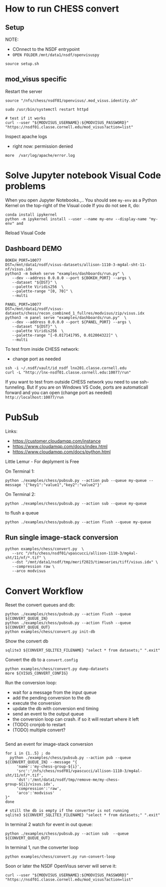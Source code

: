 # How to run CHESS convert


## Setup

NOTE:
- COnnect to the NSDF entrypoint
- `OPEN FOLDER` `/mnt/data1/nsdf/openvisuspy`


```
source setup.sh 
```

## mod_visus specific

Restart the server

```
source "/nfs/chess/nsdf01/openvisus/.mod_visus.identity.sh"

sudo /usr/bin/systemctl restart httpd

# test if it works
curl --user "${MODVISUS_USERNAME}:${MODVISUS_PASSWORD}" "https://nsdf01.classe.cornell.edu/mod_visus?action=list"
```

Inspect apache logs
- right now: permission denied

```
more  /var/log/apache/error.log
```

# Solve Jupyter notebook Visual Code problems


When you open Jupyter Notebooks.,..
You should see `my-env` as a Python Kernel on the top-right of the Visual code
If you do not see it, do:

```
conda install ipykernel
python -m ipykernel install --user --name my-env --display-name "my-env" and
```

Reload Visual Code


## Dashboard DEMO

```
BOKEH_PORT=10077 
DST=/mnt/data1/nsdf/visus-datasets/allison-1110-3-mg4al-sht-11-nf/visus.idx
python3 -m bokeh serve "examples/dashboards/run.py" \
   --dev --address 0.0.0.0 --port ${BOKEH_PORT} --args \
   --dataset "${DST}" \
   --palette Viridis256  \
   --palette-range "[0, 70]" \
   --multi
```

```
PANEL_PORT=10077
DST=/mnt/data1/nsdf/visus-datasets/chess/recon_combined_1_fullres/modvisus/zip/visus.idx
python3 -m panel serve "examples/dashboards/run.py"  \
   --dev --address 0.0.0.0 --port ${PANEL_PORT} --args \
   --dataset "${DST}" \
   --palette Viridis256  \
   --palette-range "[-0.017141795, 0.012004322]" \
   --multi
```

To test from inside CHESS network:
- change port as needed

```
ssh -i ~/.nsdf/vault/id_nsdf lnx201.classe.cornell.edu
curl -L "http://lnx-nsdf01.classe.cornell.edu:10077/run"
```

If you want to test from outside CHESS network you need to use ssh-tunneling.
But if you are on Windows VS Code, ports are automaticall forward and you can open (change port as needed) `http://localhost:10077/run`

# PubSub

Links:
- https://customer.cloudamqp.com/instance
- https://www.cloudamqp.com/docs/index.html
- https://www.cloudamqp.com/docs/python.html

Little Lemur - For deplyment is Free

On Terminal 1:

``````
python ./examples/chess/pubsub.py --action pub --queue my-queue --message '{"key1":"value1","key2":"value2"}'

``````

On Terminal 2:

```
python ./examples/chess/pubsub.py --action sub --queue my-queue
```


to flush a queue

```
python ./examples/chess/pubsub.py --action flush --queue my-queue
```


## Run single image-stack conversion

```
python examples/chess/convert.py  \
   --src "/nfs/chess/nsdf01/vpascucci/allison-1110-3/mg4al-sht/11/nf/*.tif" \
   --dst "/mnt/data1/nsdf/tmp/merif2023/timeseries/tiff/visus.idx" \
   --compression raw \
   --arco modvisus
```

# Convert Workflow

Reset the convert queues and db:

```
python ./examples/chess/pubsub.py --action flush --queue ${CONVERT_QUEUE_IN}
python ./examples/chess/pubsub.py --action flush --queue ${CONVERT_QUEUE_OUT}
python examples/chess/convert.py init-db
```

Show the convert db

```
sqlite3 ${CONVERT_SQLITE3_FILENAME} "select * from datasets;" ".exit"
```

Convert the db to a `convert.config`


```
python examples/chess/convert.py dump-datasets
more ${VISUS_CONVERT_CONFIG}
```

Run the conversion loop:
- wait for a message from the input queue
- add the pending conversion to the db
- execute the conversion
- update the db with conversion end timing
- send an event to the output queue 
- the conversion loop can crash. if so it will restart where it left 
- (TODO) cronjob to restart
- (TODO) multiple convert?

```

```

Send an event for image-stack conversion 

```
for i in {1..5} ; do
  python ./examples/chess/pubsub.py --action pub --queue ${CONVERT_QUEUE_IN} --message "{
     'name':'my-chess-group-${i}',
     'src':'/nfs/chess/nsdf01/vpascucci/allison-1110-3/mg4al-sht/11/nf/*.tif',
     'dst':'/mnt/data1/nsdf/tmp/remove-me/my-chess-group-${i}/visus.idx',
     'compression':'raw',
     'arco':'modvisus'
}"  
done

# still the db is empty if the converter is not running
sqlite3 ${CONVERT_SQLITE3_FILENAME} "select * from datasets;" ".exit"

```

In terminal 2 watch for event in out queue:

```
python ./examples/chess/pubsub.py --action sub  --queue ${CONVERT_QUEUE_OUT}
```

In terminal 1, run the converter loop

```
python examples/chess/convert.py run-convert-loop
```

Soon or later the NSDF OpenVisus server will serve it:

```
curl --user "${MODVISUS_USERNAME}:${MODVISUS_PASSWORD}" "https://nsdf01.classe.cornell.edu/mod_visus?action=list"

```
